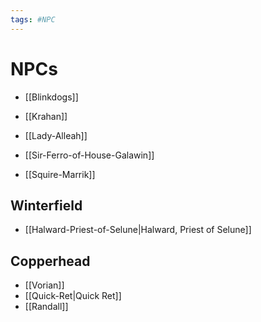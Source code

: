 ```yaml
---
tags: #NPC 
---
```

# NPCs
- [[Blinkdogs]]
- [[Krahan]]
- [[Lady-Alleah]]

- [[Sir-Ferro-of-House-Galawin]]
- [[Squire-Marrik]]


## Winterfield
- [[Halward-Priest-of-Selune|Halward, Priest of Selune]]

## Copperhead
- [[Vorian]]
- [[Quick-Ret|Quick Ret]]
- [[Randall]]